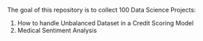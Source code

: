 The goal of this repository is to collect 100 Data Science Projects:
1) How to handle Unbalanced Dataset in a Credit Scoring Model
2) Medical Sentiment Analysis
